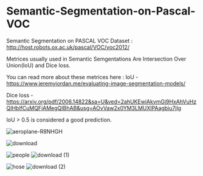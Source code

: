 # Semantic-Segmentation-on-Pascal-VOC
Semantic Segmentation on PASCAL VOC Dataset : http://host.robots.ox.ac.uk/pascal/VOC/voc2012/

Metrices usually used in Semantic Semgentations Are Intersection Over Union(IoU) and Dice loss.

You can read more about these metrices here : 
IoU - https://www.jeremyjordan.me/evaluating-image-segmentation-models/

Dice loss - https://arxiv.org/pdf/2006.14822&sa=U&ved=2ahUKEwiAkvmGi9HxAhVuHzQIHblfCuMQFjAMegQIBhAB&usg=AOvVaw2x0YM3LMUXlPAagbiu7jlg

IoU > 0.5 is considered a good prediction.


![aeroplane-R8NHGH](https://user-images.githubusercontent.com/82511782/133615004-7ab85e14-abd0-406a-a339-e11328058609.jpg)

![download](https://user-images.githubusercontent.com/82511782/133614862-a5267aaa-7ac0-47c9-a871-b3c342f35420.png)


![people](https://user-images.githubusercontent.com/82511782/133616145-38ae8ae6-8a4e-4a57-bbb3-320b0f0f97f6.png)
![download (1)](https://user-images.githubusercontent.com/82511782/133616155-338ed365-c8be-44f5-92c1-1a398a423f50.png)

![hose](https://user-images.githubusercontent.com/82511782/133616603-b49e4639-1d59-4bd5-8681-322ca5098dd5.png)
![download (2)](https://user-images.githubusercontent.com/82511782/133616599-0d2bb63e-0040-4046-bb0a-86df811c95e1.png)



